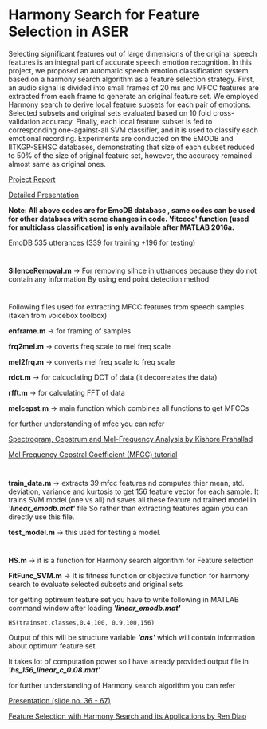 # Harmony Search for Feature Selection in ASER


Selecting significant features out of large dimensions of the original speech features is an integral part of accurate speech emotion recognition. In this project, we proposed an automatic speech emotion classification system based on a harmony search algorithm as a feature selection strategy.
First, an audio signal is divided into small frames of 20 ms and MFCC features are extracted from each frame to generate an original feature set.
We employed Harmony search to derive local feature subsets for each pair of emotions. Selected subsets and original sets evaluated based on 10 fold cross-validation accuracy.
Finally, each local feature subset is fed to corresponding one-against-all SVM classifier, and it is used to classify each emotional recording.
Experiments are conducted on the EMODB and IITKGP-SEHSC databases, demonstrating that size of each subset reduced to 50% of the size of original feature set, however, the accuracy remained almost same as original ones.

[Project Report](https://github.com/cpankajr/Harmony-Search-for-Feature-Selection-in-ASER/blob/master/Documents/Project%20report.pdf)

[Detailed Presentation](https://github.com/cpankajr/Harmony-Search-for-Feature-Selection-in-ASER/blob/master/Documents/Presentation.pptx)

**Note: All above codes are for EmoDB database , same codes can be used for other databses with some changes in code. 'fitceoc' function (used for multiclass classification) is only available after MATLAB 2016a.**

EmoDB 535 utterances (339 for training +196 for testing)
#

**SilenceRemoval.m** -> For removing silnce in uttrances because they do not contain any information
                    By using end point detection method

#
Following files used for extracting MFCC features from speech samples (taken from voicebox toolbox)


**enframe.m**	-> for framing of samples

**frq2mel.m**	-> coverts freq scale to mel freq scale

**mel2frq.m**	-> converts mel freq scale to freq scale

**rdct.m** -> for calcuclating DCT of data (it decorrelates the data)

**rfft.m** -> for calculating FFT of data

**melcepst.m**	-> main function which combines all functions to get MFCCs 

for further understanding of mfcc you can refer

[Spectrogram, Cepstrum and Mel-Frequency Analysis by Kishore Prahallad](https://github.com/cpankajr/Harmony-Search-for-Feature-Selection-in-ASER/blob/master/Documents/MFCC_%20explaination%20by%20Kishore%20Prahallad.pdf)

[Mel Frequency Cepstral Coefficient (MFCC) tutorial](http://practicalcryptography.com/miscellaneous/machine-learning/guide-mel-frequency-cepstral-coefficients-mfccs/)
#
**train_data.m** -> extracts 39 mfcc features nd computes thier mean, std. deviation, variance and kurtosis to get 156 feature vector for each sample. It trains SVM model (one vs all) nd saves all these feature nd trained model in **_'linear_emodb.mat'_**	file
So rather than extracting features again you can directly use this file.

**test_model.m** -> this used for testing a model.

#
**HS.m** -> it is a function for Harmony search algorithm for Feature selection

**FitFunc_SVM.m** -> It is fitness function or objective function for harmony search to evaluate selected subsets and original sets


for getting optimum feature set you have to write following in MATLAB command window after loading **_'linear_emodb.mat'_**

```HS(trainset,classes,0.4,100, 0.9,100,156)```

Output of this will be structure variable **_'ans'_** which will contain information about optimum feature set

It takes lot of computation power so I have already provided output file in **_'hs_156_linear_c_0.08.mat'_** 

for further understanding of Harmony search algorithm you can refer

[Presentation (slide no. 36 - 67)](https://github.com/cpankajr/Harmony-Search-for-Feature-Selection-in-ASER/blob/master/Documents/Presentation.pptx)

[Feature Selection with Harmony Search
and its Applications
by Ren Diao](https://pdfs.semanticscholar.org/73a4/958ca38e4ed5970c22168e021fb9e4793d9e.pdf)



